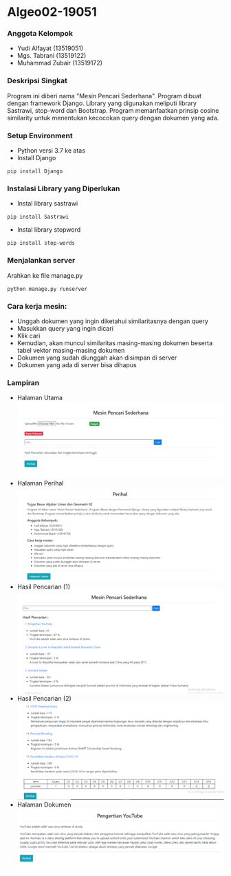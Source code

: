 # Algeo02-19051

### Anggota Kelompok
- Yudi Alfayat (13519051)                         
- Mgs. Tabrani (13519122)
- Muhammad Zubair (13519172)

### Deskripsi Singkat
Program ini diberi nama "Mesin Pencari Sederhana". Program dibuat dengan framework Django. Library yang digunakan meliputi library Sastrawi, stop-word dan Bootstrap. Program memanfaatkan prinsip cosine similarity untuk menentukan kecocokan query dengan dokumen yang ada.

### Setup Environment
- Python versi 3.7 ke atas
- Install Django
```
pip install Django
```

### Instalasi Library yang Diperlukan
- Instal library sastrawi
```
pip install Sastrawi
```
- Instal library stopword
```
pip install stop-words
```

### Menjalankan server
Arahkan ke file manage.py
```
python manage.py runserver
```

### Cara kerja mesin: 
- Unggah dokumen yang ingin diketahui similaritasnya dengan query
- Masukkan query yang ingin dicari
- Klik cari
- Kemudian, akan muncul similaritas masing-masing dokumen beserta tabel vektor masing-masing dokumen
- Dokumen yang sudah diunggah akan disimpan di server
- Dokumen yang ada di server bisa dihapus

### Lampiran 
- Halaman Utama
![Alt text](test/screenshoot-program/home.png?raw=true "Halaman Utama")
- Halaman Perihal
![Alt text](test/screenshoot-program/perihal.png?raw=true "Perihal")
- Hasil Pencarian (1)
![Alt text](test/screenshoot-program/search1.png?raw=true "Halaman Utama(1)")
- Hasil Pencarian (2)
![Alt text](test/screenshoot-program/search2.png?raw=true "Halaman Utama(2)")
- Halaman Dokumen
![Alt text](test/screenshoot-program/halaman-dokumen.png?raw=true "Halaman Dokumen")
